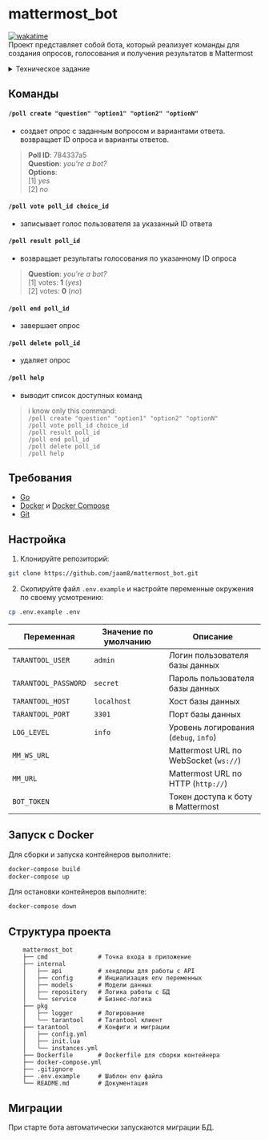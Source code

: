 # mattermost_bot
[![wakatime](https://wakatime.com/badge/user/018badf6-44ca-4a0f-82e9-9b27db08764a/project/c0105f89-e7d5-4ae3-9e01-6ac48f295a06.svg)](https://wakatime.com/badge/user/018badf6-44ca-4a0f-82e9-9b27db08764a/project/c0105f89-e7d5-4ae3-9e01-6ac48f295a06)  
Проект представляет собой бота, который реализует команды для создания опросов, голосования и получения результатов в Mattermost

<details>
<summary>Техническое задание</summary>
Необходимо добавить функционал для системы голосования внутри
чатов мессенджера Mattermost. Бот должен позволять пользователям
создавать голосования, голосовать за предложенные варианты и
просматривать результаты.   

Функциональные требования:

1. Создание голосования (Бот регистрирует голосование и
возвращает сообщение с ID голосования и вариантами ответов).
2. Голосование (Пользователь отправляет команду, указывая ID
голосования и вариант ответа).
3. Просмотр результатов (Любой пользователь может запросить
текущие результаты голосования).
4. Завершение голосования (Создатель голосования может
завершить его досрочно).
5. Удаление голосования (Возможность удаления голосования).

Нефункциональные требования:
- Код должен быть написан на Go.
- Логирование действий.
- Хранение данных в Tarantool.
- Использование dokker и dokker-compose для поднятия и
развертывания dev-среды.
- Код должен быть выложен на github или аналог. Код должен быть
сопровожден инструкцией по сборке и установке.
</details>

## Команды
#### `/poll create "question" "option1" "option2" "optionN"`
- создает опрос с заданным вопросом и вариантами ответа.  
возвращает ID опроса и варианты ответов.  
>**Poll ID**: 784337a5  
**Question**: _you're a bot?_  
**Options**:  
  [1] _yes_  
  [2] _no_
#### `/poll vote poll_id choice_id` 
- записывает голос пользователя за указанный ID ответа

#### `/poll result poll_id`
- возвращает результаты голосования по указанному ID опроса 
>**Question**: _you're a bot?_  
    [1] votes: **1** (_yes_)  
    [2] votes: **0** (_no_)  
#### `/poll end poll_id`
- завершает опрос
#### `/poll delete poll_id`
- удаляет опрос
#### `/poll help`
- выводит список доступных команд   
>i know only this command:  
`/poll create "question" "option1" "option2" "optionN"`  
`/poll vote poll_id choice_id`  
`/poll result poll_id`  
`/poll end poll_id`  
`/poll delete poll_id`  
`/poll help`

## Требования

- [Go](https://go.dev/doc/install)
- [Docker](https://docs.docker.com/get-docker/) и [Docker Compose](https://docs.docker.com/compose/install/)
- [Git](https://git-scm.com/book/en/v2/Getting-Started-Installing-Git)

## Настройка
1. Клонируйте репозиторий:
```bash
git clone https://github.com/jaam8/mattermost_bot.git
```

2. Скопируйте файл `.env.example` и настройте переменные окружения по своему усмотрению:
```bash
cp .env.example .env
```

| Переменная           | Значение по умолчанию | Описание                              |
|----------------------|-----------------------|---------------------------------------|
| `TARANTOOL_USER`     | `admin`               | Логин пользователя базы данных        |
| `TARANTOOL_PASSWORD` | `secret`              | Пароль пользователя базы данных       |
| `TARANTOOL_HOST`     | `localhost`           | Хост базы данных                      |
| `TARANTOOL_PORT`     | `3301`                | Порт базы данных                      |
| `LOG_LEVEL`          | `info`                | Уровень логирования (`debug`, `info`) |
| `MM_WS_URL`          |                       | Mattermost URL по WebSocket (`ws://`) |
| `MM_URL`             |                       | Mattermost URL по HTTP   (`http://`)  |
| `BOT_TOKEN`          |                       | Токен доступа к боту в Mattermost     |

## Запуск с Docker

Для сборки и запуска контейнеров выполните:

```bash
docker-compose build
docker-compose up
```

Для остановки контейнеров выполните:

```bash
docker-compose down
```

## Структура проекта

```
    mattermost_bot
    ├── cmd              # Точка входа в приложение
    ├── internal         
    │   ├── api          # хендлеры для работы с API
    │   ├── config       # Инциализация env переменных
    │   ├── models       # Модели данных
    │   ├── repository   # Логика работы с БД
    │   └── service      # Бизнес-логика
    ├── pkg
    │   ├── logger       # Логирование
    │   └── tarantool    # Tarantool клиент
    ├── tarantool        # Конфиги и миграции
    │   ├── config.yml
    │   ├── init.lua
    │   └── instances.yml
    ├── Dockerfile       # Dockerfile для сборки контейнера
    ├── docker-compose.yml   
    ├── .gitignore       
    ├── .env.example     # Шаблон env файла
    └── README.md        # Документация
```

## Миграции

При старте бота автоматически запускаются миграции БД.  

